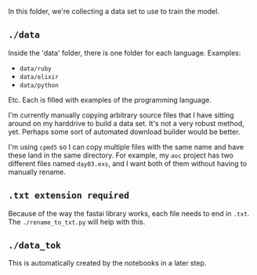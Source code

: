 In this folder, we're collecting a data set to use to train the model.

## `./data`

Inside the 'data' folder, there is one folder for each language. Examples:

- `data/ruby`
- `data/elixir`
- `data/python`

Etc. Each is filled with examples of the programming language.

I'm currently manually copying arbitrary source files that I have sitting
around on my harddrive to build a data set. It's not a very robust method,
yet. Perhaps some sort of automated download builder would be better.

I'm using `cpmd5` so I can copy multiple files with the same name and have
these land in the same directory. For example, my `aoc` project has two
different files named `day03.exs`, and I want both of them without having to
manually rename.

## `.txt extension required`

Because of the way the fastai library works, each file needs to end in `.txt`.
The `./rename_to_txt.py` will help with this.

## `./data_tok`

This is automatically created by the notebooks in a later step.
